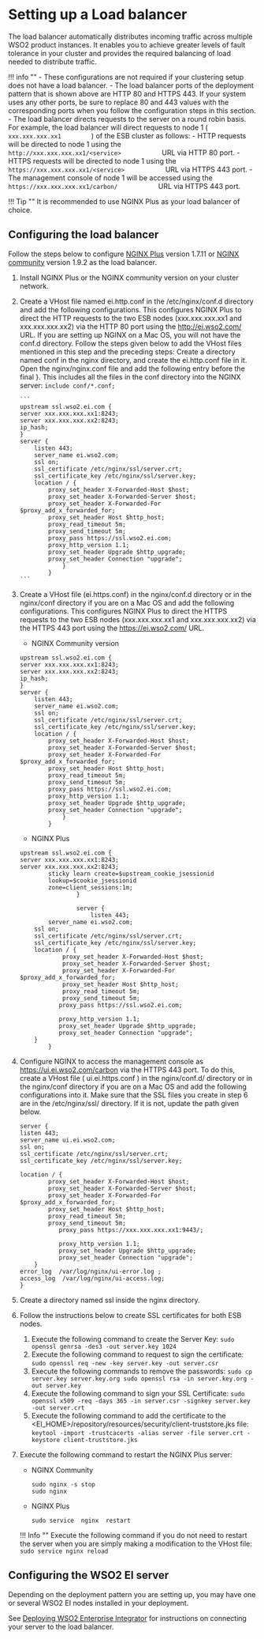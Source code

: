 # Setting up a Load balancer

The load balancer automatically distributes incoming traffic across
multiple WSO2 product instances. It enables you to achieve greater
levels of fault tolerance in your cluster and provides the required
balancing of load needed to distribute traffic.

!!! info ""
	- These configurations are not required if your clustering setup does
    not have a load balancer.
	- The load balancer ports of the deployment pattern that is shown
    above are HTTP 80 and HTTPS 443. If your system uses any other
    ports, be sure to replace 80 and 443 values with the corresponding
    ports when you follow the configuration steps in this section.
	- The load balancer directs requests to the server on a round robin
    basis. For example, the load balancer will direct requests to node 1
    ( `          xxx.xxx.xxx.xx1         ` ) of the ESB cluster as
    follows:
  		- HTTP requests will be directed to node 1 using the
        `             http://xxx.xxx.xxx.xx1/<service>            ` URL
        via HTTP 80 port.
			- HTTPS requests will be directed to node 1 using the
        `             https://xxx.xxx.xxx.xx1/<service>            ` URL
        via HTTPS 443 port.
			- The management console of node 1 will be accessed using the
        `             https://xxx.xxx.xxx.xx1/carbon/            ` URL
        via HTTPS 443 port.

!!! Tip ""
	It is recommended to use NGINX Plus as your load balancer of choice.

## Configuring the load balancer

Follow the steps below to configure [NGINX
Plus](https://www.nginx.com/products/) version 1.7.11 or [NGINX
community](http://nginx.org/) version 1.9.2 as the load balancer.

1.  Install NGINX Plus or the NGINX community version on your cluster
    network.
2.  Create a VHost file named ei.http.conf in the /etc/nginx/conf.d directory and add the
    following configurations. This configures NGINX Plus to direct the HTTP requests to the two
    ESB nodes (xxx.xxx.xxx.xx1 and xxx.xxx.xxx.xx2) via the HTTP 80 port using
    the http://ei.wso2.com/ URL. If you are setting up NGINX on a Mac OS, you will not have the conf.d directory. Follow the steps given below to add the VHost files mentioned in this step and the preceding steps: Create a directory named conf in the nginx directory, and create the ei.http.conf file in it. Open the nginx/nginx.conf file and add the following entry before the final }. This includes all the files in the conf directory into the NGINX server: `include conf/*.conf;`

		```
		upstream ssl.wso2.ei.com {
		server xxx.xxx.xxx.xx1:8243;
		server xxx.xxx.xxx.xx2:8243;
		ip_hash;
		}  
		server {
			listen 443;
			server_name ei.wso2.com;
			ssl on;
			ssl_certificate /etc/nginx/ssl/server.crt;
			ssl_certificate_key /etc/nginx/ssl/server.key;
			location / {
				proxy_set_header X-Forwarded-Host $host;
				proxy_set_header X-Forwarded-Server $host;
				proxy_set_header X-Forwarded-For $proxy_add_x_forwarded_for;
				proxy_set_header Host $http_host;
				proxy_read_timeout 5m;
				proxy_send_timeout 5m;
				proxy_pass https://ssl.wso2.ei.com;  
				proxy_http_version 1.1;
				proxy_set_header Upgrade $http_upgrade;
				proxy_set_header Connection "upgrade";
					}
				}
		```

3. Create a VHost file (ei.https.conf) in the nginx/conf.d directory or in the nginx/conf directory if you are on a Mac OS and add the following configurations. This configures NGINX Plus to direct the HTTPS requests to the two ESB nodes (xxx.xxx.xxx.xx1 and xxx.xxx.xxx.xx2) via the HTTPS 443 port using the https://ei.wso2.com/ URL.
	* NGINX Community version
	```
	upstream ssl.wso2.ei.com {
	server xxx.xxx.xxx.xx1:8243;
	server xxx.xxx.xxx.xx2:8243;
	ip_hash;
	}  
	server {
		listen 443;
		server_name ei.wso2.com;
		ssl on;
		ssl_certificate /etc/nginx/ssl/server.crt;
		ssl_certificate_key /etc/nginx/ssl/server.key;
		location / {
			proxy_set_header X-Forwarded-Host $host;
			proxy_set_header X-Forwarded-Server $host;
			proxy_set_header X-Forwarded-For $proxy_add_x_forwarded_for;
			proxy_set_header Host $http_host;
			proxy_read_timeout 5m;
			proxy_send_timeout 5m;
			proxy_pass https://ssl.wso2.ei.com;  
			proxy_http_version 1.1;
			proxy_set_header Upgrade $http_upgrade;
			proxy_set_header Connection "upgrade";
				}
			}
	```
	* NGINX Plus
	```
	upstream ssl.wso2.ei.com {
    server xxx.xxx.xxx.xx1:8243;
    server xxx.xxx.xxx.xx2:8243;
            sticky learn create=$upstream_cookie_jsessionid
            lookup=$cookie_jsessionid
            zone=client_sessions:1m;
					}

					server {
						listen 443;
    		server_name ei.wso2.com;
    	ssl on;
    	ssl_certificate /etc/nginx/ssl/server.crt;
    	ssl_certificate_key /etc/nginx/ssl/server.key;
    	location / {
				proxy_set_header X-Forwarded-Host $host;
				proxy_set_header X-Forwarded-Server $host;
				proxy_set_header X-Forwarded-For $proxy_add_x_forwarded_for;
				proxy_set_header Host $http_host;
				proxy_read_timeout 5m;
				proxy_send_timeout 5m;
               proxy_pass https://ssl.wso2.ei.com;

               proxy_http_version 1.1;
               proxy_set_header Upgrade $http_upgrade;
               proxy_set_header Connection "upgrade";
        }
			}
	```
4. Configure NGINX to access the management console as https://ui.ei.wso2.com/carbon via the HTTPS 443 port. To do this, create a VHost file ( ui.ei.https.conf ) in the nginx/conf.d/ directory or in the nginx/conf directory if you are on a Mac OS and add the following configurations into it. Make sure that the SSL files you create in step 6 are in the /etc/nginx/ssl/ directory. If it is not, update the path given below.

	```
	server {
    listen 443;
    server_name ui.ei.wso2.com;
    ssl on;
    ssl_certificate /etc/nginx/ssl/server.crt;
    ssl_certificate_key /etc/nginx/ssl/server.key;

    location / {
			proxy_set_header X-Forwarded-Host $host;
			proxy_set_header X-Forwarded-Server $host;
			proxy_set_header X-Forwarded-For $proxy_add_x_forwarded_for;
			proxy_set_header Host $http_host;
			proxy_read_timeout 5m;
			proxy_send_timeout 5m;
               proxy_pass https://xxx.xxx.xxx.xx1:9443/;

               proxy_http_version 1.1;
               proxy_set_header Upgrade $http_upgrade;
               proxy_set_header Connection "upgrade";
        }
    error_log  /var/log/nginx/ui-error.log ;
    access_log  /var/log/nginx/ui-access.log;
	}
	```
5. Create a directory named ssl inside the nginx directory.
6. Follow the instructions below to create SSL certificates for both ESB nodes.
	1. Execute the following command to create the Server Key:
				```
				sudo openssl genrsa -des3 -out server.key 1024
				```
	2. Execute the following command to request to sign the certificate:
				```
				sudo openssl req -new -key server.key -out server.csr
				```
	3. Execute the following commands to remove the passwords:
				```
				sudo cp server.key server.key.org
				sudo openssl rsa -in server.key.org -out server.key
				```
	4. Execute the following command to sign your SSL Certificate:
				```
				sudo openssl x509 -req -days 365 -in server.csr -signkey server.key -out server.crt
				```
	5. Execute the following command to add the certificate to the <EI_HOME>/repository/resources/security/client-truststore.jks file:
				```
				keytool -import -trustcacerts -alias server -file server.crt -keystore client-truststore.jks
				```
7. Execute the following command to restart the NGINX Plus server:
	* NGINX Community
		```
		sudo nginx -s stop
		sudo nginx
		```
	* NGINX Plus
		```
		sudo service  nginx  restart
		```
	!!! Info ""
		Execute the following command if you do not need to restart the server when you are simply making a modification to the VHost file:
		```
		sudo service nginx reload
		```

## Configuring the WSO2 EI server

Depending on the deployment pattern you are setting up, you may have one or several WSO2 EI nodes installed in your deployment.

See [Deploying WSO2 Enterprise Integrator](deploying_wso2_ei.md) for instructions on connecting your server to the load balancer.
